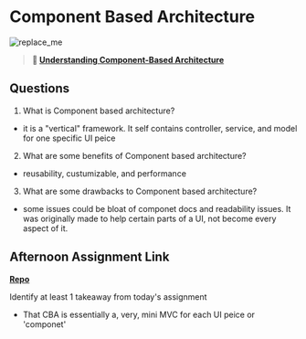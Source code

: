 # Component Based Architecture

![replace_me](https://codeworks.blob.core.windows.net/public/assets/img/illustrations/placeholder.svg)

> **📖 [Understanding Component-Based Architecture](https://codeworksacademy.com/fs-student-guide/resources/wk6/01-Component-Based-Architecture)**

## Questions

1. What is Component based architecture?
- it is a "vertical" framework. It self contains controller, service, and model for one specific UI peice
2. What are some benefits of Component based architecture?
- reusability, custumizable, and performance
3. What are some drawbacks to Component based architecture?
- some issues could be bloat of componet docs and readability issues. It was originally made to help certain parts of a UI, not become every aspect of it.
## Afternoon Assignment Link

**[Repo](https://github.com/Jacobzeme8/vue-playground)**

Identify at least 1 takeaway from today's assignment


- That CBA is essentially a, very, mini MVC for each UI peice or 'componet'